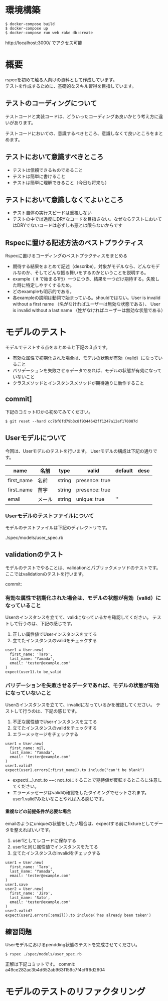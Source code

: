 # 環境構築
```
$ docker-compose build
$ docker-compose up
$ docker-compose run web rake db:create
```
http://localhost:3000/
でアクセス可能

# 概要
rspecを初めて触る人向けの資料として作成しています。</br>
テストを作成するために、基礎的なスキル習得を目指しています。

## テストのコーディングについて
テストコードと実装コードは、どういったコーディングあ良いかとう考え方に違いがあります。

テストコードにおいての、意識するべきところ、意識しなくて良いところをまとめます。

## テストにおいて意識すべきところ
- テストは信頼できるものであること
- テストは簡単に書けること
- テストは簡単に理解できること（今日も将来も）

## テストにおいて意識しなくてよいところ
- テスト自体の実行スピードは重視しない
- テストの中では過度にDRYなコードを目指さない。なぜならテストにおいてはDRYでないコードは必ずしも悪とは限らないからです

## Rspecに置ける記述方法のベストプラクティス
Rspecに置けるコーディングのベストプラクティスをまとめる

- 期待する結果をまとめて記述（describe)。対象がモデルなら、どんなモデルなのか、そしてどんな振る舞いをするのかということを説明する。
- example（ it で始まる1行）一つにつき、結果を一つだけ期待する。失敗した時に特定しやすくするため。
- どのexampleも明示的である。
- 各exampleの説明は動詞で始まっている。shouldではない。User is invalid without a first name （名がなければユーザーは無効な状態である）、 User is invalid without a last name （姓がなければユーザーは無効な状態である）

# モデルのテスト
モデルでテストする点をまとめると下記の３点です。

- 有効な属性で初期化された場合は、モデルの状態が有効（valid）になっていること
- バリデーションを失敗させるデータであれば、モデルの状態が有効になっていないこと
- クラスメソッドとインスタンスメソッドが期待通りに動作すること

## commit]
下記のコミットIDから初めてみてください。
```
$ git reset --hard cc7bf6fd79b3c8f9344642ff1247a12ef170087d
```
## Userモデルについて
今回は、Userモデルのテストを行います。
Userモデルの構成は下記の通りです。

|name|名前|type|valid|default|desc|
|--|--|--|--|--|--|
|first_name|名前|string|presence: true|||
|first_name|苗字|string|presence: true|||
|email|メール|string|unique: true|''||

### Userモデルのテストファイルについて
モデルのテストファイルは下記のディレクトリです。

./spec/models/user_spec.rb

## validationのテスト
モデルのテストでやることは、validationとパブリックメッソドのテストです。</br>
ここではvalidationのテストを行います。

commit:

### 有効な属性で初期化された場合は、モデルの状態が有効（valid）になっていること
Userのインスタンスを立てて、validになっているかを確認してください。
テストして行うのは、下記の感じです。

1. 正しい属性値でUserインスタンスを立てる
1. 立てたインスタンスのvalidをチェックする

```
user1 = User.new(
  first_name: 'Taro',
  last_name: 'Yamada',
  email: 'tester@example.com'
)
expect(user1).to be_valid
```

### バリデーションを失敗させるデータであれば、モデルの状態が有効になっていないこと
Userのインスタンスを立てて、invalidになっているかを確認してください。
テストして行うのは、下記の感じです。

1. 不正な属性値でUserインスタンスを立てる
1. 立てたインスタンスのvalidをチェックする
1. エラーメッセージをチェックする

```
user1 = User.new(
  first_name: nil,
  last_name: 'Yamada',
  email: 'tester@example.com'
)
user1.valid?
expect(user1.errors[:first_name]).to include("can't be blank")
```

* expect(...).not_to ~~: not_toにすることで期待値が反転するところに注意してください。
* エラーメッセージはvalidの確認をしたタイミングでセットされます。user1.valid?みたいなことやれば入る感じです。

#### 重複などの前提条件が必要な場合
emailのようにuniqueの状態をしたい場合は、expectする前にfixtureとしてデータを整えればいいです。

1. user1としてレコードに保存する
1. user1と同じ属性値でインスタンスをたてる
1. 立てたインスタンスのinvalidをチェックする

```
user1 = User.new(
  first_name: 'Taro',
  last_name: 'Yamada',
  email: 'tester@example.com'
)
user1.save
user2 = User.new(
  first_name: 'Jiro',
  last_name: 'Sato',
  email: 'tester@example.com'
)
user2.valid?
expect(user2.errors[:email]).to include('has already been taken')
```

## 練習問題
Userモデルにおけるpendding状態のテストを完成させてください。

```
$ rspec ./spec/models/user_spec.rb
```

正解は下記コミットです。
commit: a49ce282ac3b4d652ab963f159c7f4cfff6d2604

# モデルのテストのリファクタリング
